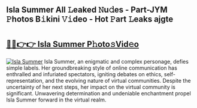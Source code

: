 ## Isla Summer All 𝙻eaked 𝙽u𝚍es - Part-JYM 𝙿hotos B𝚒kini 𝚅𝚒deo - Hot 𝙿art 𝙻eaks ajgte

# <h2><a href="http://ld3kjpb.urlbe.top/?page=Isla+Summer">🔗🔗👉👉 Isla Summer P𝚑oto𝚜Vid𝚎o</a></h2>

[![Isla Summer](https://i.imgur.com/eBuTRDB.gif)](http://ld3kjpb.urlbe.top/?page=Isla+Summer)
Isla Summer, an enigmatic and complex personage, defies simple labels. Her groundbreaking style of online communication has enthralled and infuriated spectators, igniting debates on ethics, self-representation, and the evolving nature of virtual communities. Despite the uncertainty of her next steps, her impact on the virtual community is significant. Unwavering determination and undeniable enchantment propel Isla Summer forward in the virtual realm.
